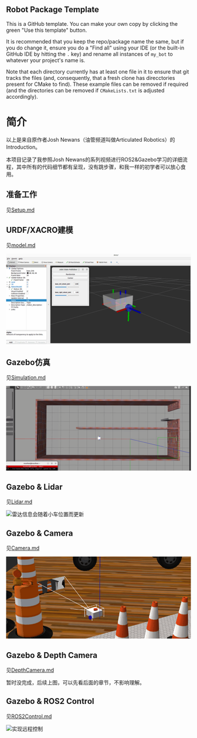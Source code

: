 ## Robot Package Template

This is a GitHub template. You can make your own copy by clicking the green "Use this template" button.

It is recommended that you keep the repo/package name the same, but if you do change it, ensure you do a "Find all" using your IDE (or the built-in GitHub IDE by hitting the `.` key) and rename all instances of `my_bot` to whatever your project's name is.

Note that each directory currently has at least one file in it to ensure that git tracks the files (and, consequently, that a fresh clone has direcctories present for CMake to find). These example files can be removed if required (and the directories can be removed if `CMakeLists.txt` is adjusted accordingly).

# 简介

以上是来自原作者Josh Newans（油管频道叫做Articulated Robotics）的Introduction。

本项目记录了我参照Josh Newans的系列视频进行ROS2&Gazebo学习的详细流程，其中所有的代码细节都有呈现，没有跳步骤，和我一样的初学者可以放心食用。

## 准备工作

见[Setup.md](https://github.com/NUSShao/mobile_bot/blob/main/Setup.md)

## URDF/XACRO建模

见[model.md](https://github.com/NUSShao/mobile_bot/blob/main/model.md)

![URDF/XACRO建模](img/WheelsInRviz2.gif)

## Gazebo仿真

见[Simulation.md](https://github.com/NUSShao/mobile_bot/blob/main/Simulation.md)

![Gazebo仿真](img/RobotMoving3.gif)

## Gazebo & Lidar

见[Lidar.md](https://github.com/NUSShao/mobile_bot/blob/main/Lidar.md)

![雷达信息会随着小车位置而更新](img/LidarMoving1.gif)

## Gazebo & Camera

见[Camera.md](https://github.com/NUSShao/mobile_bot/blob/main/Camera.md)

![图像随着小车位置更新](img/CameraMoving.gif)

## Gazebo & Depth Camera

见[DepthCamera.md](https://github.com/NUSShao/mobile_bot/blob/main/DepthCamera.md)

暂时没完成，后续上图，可以先看后面的章节，不影响理解。

## Gazebo & ROS2 Control

见[ROS2Control.md](https://github.com/NUSShao/mobile_bot/blob/main/ROS2Control.md)

![实现远程控制](img/RemoteControl.gif)
